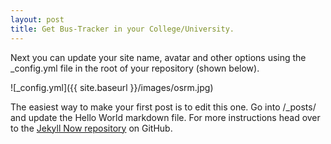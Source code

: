 ```yaml
---
layout: post
title: Get Bus-Tracker in your College/University.
---
```


Next you can update your site name, avatar and other options using the _config.yml file in the root of your repository (shown below).

![_config.yml]({{ site.baseurl }}/images/osrm.jpg)

The easiest way to make your first post is to edit this one. Go into /_posts/ and update the Hello World markdown file. For more instructions head over to the [Jekyll Now repository](https://github.com/barryclark/jekyll-now) on GitHub.
